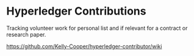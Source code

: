 # Hyperledger Contributions

Tracking volunteer work for personal list and if relevant for a contract or research paper.

<https://github.com/Kelly-Cooper/hyperledger-contributor/wiki>


